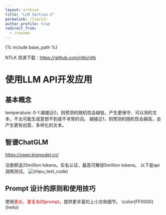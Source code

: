 ```yaml
---
layout: archive
title: "LLM Section 2"
permalink: /llm/s2/
author_profile: true
redirect_from:
  - /resume
---
```


{% include base_path %}

NTLK 资源下载：https://github.com/nltk/nltk


# 使用LLM API开发应用

## 基本概念
temperature: 0-1
越接近0，则预测的随机性会越低，产生更保守、可以测的文本，不太可能生成意想不到或不寻常的词。
越接近1，则预测的随机性会越高，会产生更有创意、多样化的文本。

## 智谱ChatGLM
https://open.bigmodel.cn/

注册即送25million tokens。实名认证，最高可解锁5million tokens。
以下是api调用测试。
![zhipu_test_code](https://niysniysniys.github.io/_pages/llm/assets/zhipu_test.png))

## Prompt 设计的原则和使用技巧
使用<font color=FF0000>更长、更复杂的prompt</font>，提供更丰富的上小文和细节。
\color{FF0000}{hello}


